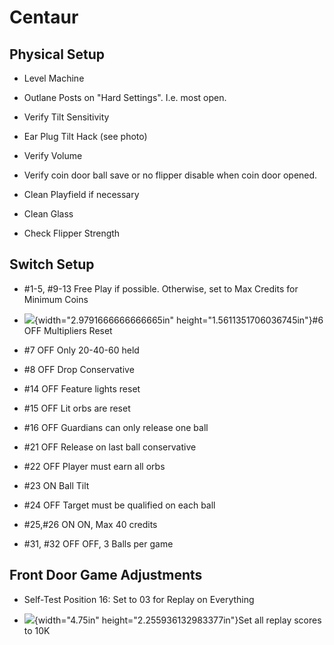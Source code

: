 # Centaur

## Physical Setup

-   Level Machine

-   Outlane Posts on "Hard Settings". I.e. most open.

-   Verify Tilt Sensitivity

-   Ear Plug Tilt Hack (see photo)

-   Verify Volume

-   Verify coin door ball save or no flipper disable when coin door opened.

-   Clean Playfield if necessary

-   Clean Glass

-   Check Flipper Strength

## Switch Setup

-   #1-5, #9-13 Free Play if possible. Otherwise, set to Max Credits for Minimum Coins

-   ![](media/image1.png){width="2.9791666666666665in" height="1.5611351706036745in"}#6 OFF Multipliers Reset

-   #7 OFF Only 20-40-60 held

-   #8 OFF Drop Conservative

-   #14 OFF Feature lights reset

-   #15 OFF Lit orbs are reset

-   #16 OFF Guardians can only release one ball

-   #21 OFF Release on last ball conservative

-   #22 OFF Player must earn all orbs

-   #23 ON Ball Tilt

-   #24 OFF Target must be qualified on each ball

-   #25,#26 ON ON, Max 40 credits

-   #31, #32 OFF OFF, 3 Balls per game

## Front Door Game Adjustments

-   Self-Test Position 16: Set to 03 for Replay on Everything

-   ![](media/image2.png){width="4.75in" height="2.255936132983377in"}Set all replay scores to 10K
